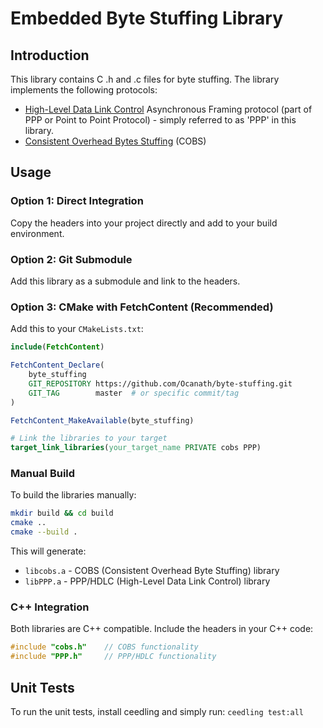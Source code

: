 # Embedded Byte Stuffing Library

## Introduction

This library contains C .h and .c files for byte stuffing. The library implements the following protocols:

- [High-Level Data Link Control](https://en.wikipedia.org/wiki/High-Level_Data_Link_Control#Asynchronous_framing) Asynchronous Framing protocol (part of PPP or Point to Point Protocol) - simply referred to as 'PPP' in this library.
- [Consistent Overhead Bytes Stuffing](https://en.wikipedia.org/wiki/Consistent_Overhead_Byte_Stuffing) (COBS) 

## Usage

### Option 1: Direct Integration
Copy the headers into your project directly and add to your build environment.

### Option 2: Git Submodule
Add this library as a submodule and link to the headers.

### Option 3: CMake with FetchContent (Recommended)

Add this to your `CMakeLists.txt`:

```cmake
include(FetchContent)

FetchContent_Declare(
    byte_stuffing
    GIT_REPOSITORY https://github.com/Ocanath/byte-stuffing.git
    GIT_TAG        master  # or specific commit/tag
)

FetchContent_MakeAvailable(byte_stuffing)

# Link the libraries to your target
target_link_libraries(your_target_name PRIVATE cobs PPP)
```

### Manual Build

To build the libraries manually:

```bash
mkdir build && cd build
cmake ..
cmake --build .
```

This will generate:
- `libcobs.a` - COBS (Consistent Overhead Byte Stuffing) library
- `libPPP.a` - PPP/HDLC (High-Level Data Link Control) library

### C++ Integration

Both libraries are C++ compatible. Include the headers in your C++ code:

```cpp
#include "cobs.h"    // COBS functionality
#include "PPP.h"     // PPP/HDLC functionality
```

## Unit Tests

To run the unit tests, install ceedling and simply run: `ceedling test:all`
